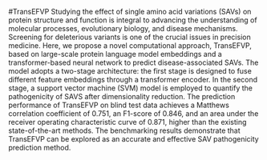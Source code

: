 #TransEFVP Studying the effect of single amino acid variations (SAVs) on protein structure and function is integral to advancing the understanding of molecular processes, evolutionary biology, and disease mechanisms. Screening for deleterious variants is one of the crucial issues in precision medicine. Here, we propose a novel computational approach, TransEFVP, based on large-scale protein language model embeddings and a transformer-based neural network to predict disease-associated SAVs. The model adopts a two-stage architecture: the first stage is designed to fuse different feature embeddings through a transformer encoder. In the second stage, a support vector machine (SVM) model is employed to quantify the pathogenicity of SAVS after dimensionality reduction. The prediction performance of TransEFVP on blind test data achieves a Matthews correlation coefficient of 0.751, an F1-score of 0.846, and an area under the receiver operating characteristic curve of 0.871, higher than the existing state-of-the-art methods. The benchmarking results demonstrate that TransEFVP can be explored as an accurate and effective SAV pathogenicity prediction method.
